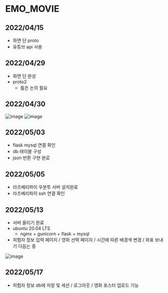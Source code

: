 # EMO_MOVIE

## 2022/04/15
- 화면 단 proto 
- 유튜브 api 사용

## 2022/04/29
- 화면 단 완성
- proto2 
   - 틀은 논의 필요

## 2022/04/30
![image](https://user-images.githubusercontent.com/80192345/166092147-a4e7fe1c-ab6d-4c63-bdf5-8b3bbb0dc72d.png)
![image](https://user-images.githubusercontent.com/80192345/167243518-db1a9211-bc01-49d9-8448-b79053fcffe5.png)

## 2022/05/03
- flask mysql 연결 확인 
- db 테이블 구성 
- json 반환 구현 완료

## 2022/05/05
- 라즈베리파이 우분투 서버 설치완료
- 라즈베리파이 ssh 연결 확인

## 2022/05/13
- 서버 올리기 완료
- ubuntu 20.04 LTS
   - nginx + gunicorn + flask + mysql 
- 피험자 정보 입력 페이지 / 영화 선택 페이지 / 시간에 따른 배경색 변경 / 좌표 보내기 다듬는 중

![image](https://user-images.githubusercontent.com/80192345/168413104-5990c6a9-ecdf-4321-a9d2-cc1fe11e4b29.png)

## 2022/05/17
- 피험자 정보 db에 저장 및 세션 / 로그아웃 / 영화 포스터 업로드 기능
